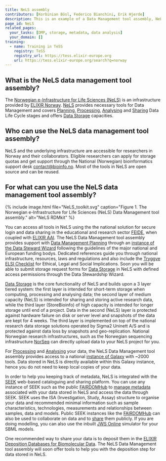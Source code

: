 ```yaml
---
title: NeLS assembly 
contributors: [Korbinian Bösl, Federico Bianchini, Erik Hjerde]
description: This is an example of a Data Management tool assembly, NeLS as an infrastructure is funded and aimed for researchers in Norway and their collaborators.
page_id: NeLS
related_pages: 
  your_tasks: [DMP, storage, metadata, data analysis]
  your_domain: [] 
training:
  - name: Training in TeSS
    registry: TeSS
    registry_url: https://tess.elixir-europe.org
    url: https://tess.elixir-europe.org/search?q=norway
---
```


## What is the NeLS data management tool assembly?

The [Norwegian e-Infrastructure for Life Sciences (NeLS)](https://nels.bioinfo.no/) is an infrastructure provided by [ELIXIR Norway](https://elixir.no/). [NeLS](https://doi.org/10.12688/f1000research.15119.1) provides necessary tools for Data Management and covers [Planning](planning), [Processing](processing), [Analysing](analysing) and [Sharing](sharing) Data Life Cycle stages and offers [Data Storage](storage) capacities.

## Who can use the NeLS data management tool assembly?

NeLS and the underlying infrastructure are accessible for researchers in Norway and their collaborators. Eligible researchers can apply for storage quotas and get support through the National (Norwegian) bioinformatics support desk [contact@bioinfo.no](mailto:contact@bioinfo.no). Most of the tools in NeLS are open source and can be reused.



## For what can you use the NeLS data management tool assembly?

{% include image.html file="NeLS_toolkit.svg" caption="Figure 1. The Norwegian e-Infrastructure for Life Sciences (NeLS) Data Management tool assembly." alt="NeLS RDMkit" %}

You can access all tools in NeLS using the the national solution for secure login and data sharing in the educational and research sector [FEIDE](https://www.feide.no/), when coupled with [ELIXIR AAI](https://elixir-europe.org/services/compute/aai).
The NeLS Data Management tool assembly provides support with [Data Management Planning](planning) through an [instance of the Data Steward Wizard](https://elixir-no.ds-wizard.org) following the guidelines of the major national and European funding bodys. Dedicated references guide you through national infrastructure, resources, laws and regulations and also include the [Tryggve ELSI Checklist](https://neic.no/tryggve/links/) for Ethical, Legal and Social Implications. Soon you will be able to submit storage request forms for [Data Storage](storage) in NeLS with defined access permissions through the Data Stewardship Wizard.

[Data Storage](storage) is the core functionality of NeLS and builds upon a 3 layer tiered system: the first layer is intended for short-term storage when computing, processing and analysing data; the second layer of medium capacity (NeLS) is intended for sharing and storing active research data, while the third layer (StoreBioinfo) of high capacity is intended for longer storage until end of a project.
Data in the second (NeLS) layer is protected against hardware failure on disk or server level and snapshots of the data are kept for 4 weeks. The third layer is implemented on top of the national research data storage solutions operated by Sigma2 Uninett A/S and is protected against data loss by snapshots and geo-replication.
National Norwegian research infrastructures, such as the Norwegian sequencing infrastructure [NorSeq](https://www.norseq.org/) can directly upload data to your NeLS project for you.

For [Processing](processing) and [Analysing](analysing) your data, the NeLS Data Management tool assembly provides access to a national [instance of Galaxy](https://usegalaxy.no) with ~2000 tools.
Data stored in NeLS is directly available within this Galaxy instance, hence you do not need to keep local copies of your data.
 
In order to help you keeping track of metadata, NeLS is integrated with the [SEEK](https://seek4science.org/) web-based cataloguing and sharing platform. You can use any instance of SEEK such as the public [FAIRDOMHub](https://fairdomhub.org/) to [manage metadata](metadata_management) associated with your data stored in NeLS and access the data through SEEK. SEEK uses the ISA (Investigation, Study, Assay) structure to organise your data and recommended minimal information such as sample characteristics, technologies, measurements and relationships between samples, data and models. Public SEEK instances like the [FAIRDOMHub](https://fairdomhub.org/) can also be used to collaborate on data and to [share](sharing) them publicly. If you are doing modelling, you can also use the inbuilt [JWS Online](https://jjj.mib.ac.uk/) simulator for your SBML models.
 
One recommended way to share your data is to deposit them in the [ELIXIR Deposition Databases for Biomolecular Data](https://elixir-europe.org/platforms/data/elixir-deposition-databases). The NeLS Data Management tool assembly will soon offer tools to help you with the deposition step for data stored in NeLS.
